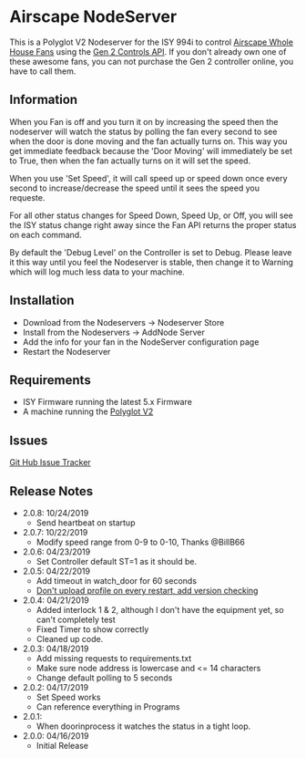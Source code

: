 # Airscape NodeServer

This is a Polyglot V2 Nodeserver for the ISY 994i to control [Airscape Whole House Fans](https://airscapefans.com/) using the [Gen 2 Controls API](https://blog.airscapefans.com/archives/gen-2-controls-api).  If you don't already own one of these awesome fans, you can not purchase the Gen 2 controller online, you have to call them.

## Information

When you Fan is off and you turn it on by increasing the speed then the nodeserver will watch the status by polling the fan every second to see when the door is done moving and the fan actually turns on.  This way you get immediate feedback because the 'Door Moving' will immediately be set to True, then when the fan actually turns on it will set the speed.

When you use 'Set Speed', it will call speed up or speed down once every second to increase/decrease the speed until it sees the speed you requeste.

For all other status changes for Speed Down, Speed Up, or Off, you will see the ISY status change right away since the Fan API returns the proper status on each command.

By default the 'Debug Level' on the Controller is set to Debug.  Please leave it this way until you feel the Nodeserver is stable, then change it to Warning which will log much less data to your machine.

## Installation

- Download from the Nodeservers -> Nodeserver Store
- Install from the Nodeservers -> AddNode Server
- Add the info for your fan in the NodeServer configuration page
- Restart the Nodeserver

## Requirements

- ISY Firmware running the latest 5.x Firmware
- A machine running the [Polyglot V2](https://github.com/UniversalDevicesInc/polyglot-v2/blob/master/README.md)

## Issues

[Git Hub Issue Tracker](https://github.com/jimboca/udi-poly-airscape/issues)

## Release Notes

- 2.0.8: 10/24/2019
  - Send heartbeat on startup
- 2.0.7: 10/22/2019
  - Modify speed range from 0-9 to 0-10, Thanks @BillB66
- 2.0.6: 04/23/2019
  - Set Controller default ST=1 as it should be.
- 2.0.5: 04/22/2019
  - Add timeout in watch_door for 60 seconds
  - [Don't upload profile on every restart, add version checking](https://github.com/jimboca/udi-poly-airscape/issues/2)
- 2.0.4: 04/21/2019
  - Added interlock 1 & 2, although I don't have the equipment yet, so can't completely test
  - Fixed Timer to show correctly
  - Cleaned up code.
- 2.0.3: 04/18/2019
  - Add missing requests to requirements.txt
  - Make sure node address is lowercase and <= 14 characters
  - Change default polling to 5 seconds
- 2.0.2: 04/17/2019
  - Set Speed works
  - Can reference everything in Programs
- 2.0.1:
  - When doorinprocess it watches the status in a tight loop.
- 2.0.0: 04/16/2019
  - Initial Release
